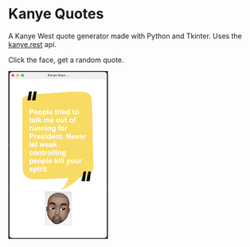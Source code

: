 # Kanye Quotes

A Kanye West quote generator made with Python and Tkinter. Uses the [kanye.rest](http://kanye.rest) api.

Click the face, get a random quote.

<img src="screenshot.png" alt="screenshot" width="200">